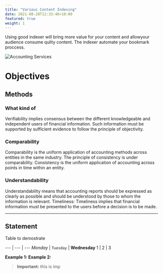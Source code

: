 ```yaml
---
title: "Various Content Indexing"
date: 2021-08-28T12:33:46+10:00
featured: true
weight: 1
---
```


Using good indexer will bring more value for your content and allowyour audience consume qulity content. The indexer automate your bookmark proccess.

![Accounting Services](/images/austin-distel-nGc5RT2HmF0-unsplash.jpg)

# Objectives 



## Methods


### What kind of 
Verifiability implies consensus between the different knowledgeable and independent users of financial information. Such information must be supported by sufficient evidence to follow the principle of objectivity.



### Comparability
Comparability is the uniform application of accounting methods across entities in the same industry. The principle of consistency is under comparability. Consistency is the uniform application of accounting across points in time within an entity.

### Understandability
Understandability means that accounting reports should be expressed as clearly as possible and should be understood by those to whom the information is relevant.
Timeliness: Timeliness implies that financial information must be presented to the users before a decision is to be made.

---

## Statement 

Table to demostrate

--- | --- | ---
*Monday* | `Tuesday` | **Wednesday**
1 | 2 | 3


**Example 1:** 
**Example 2:** 
> **Important:** this is imp
